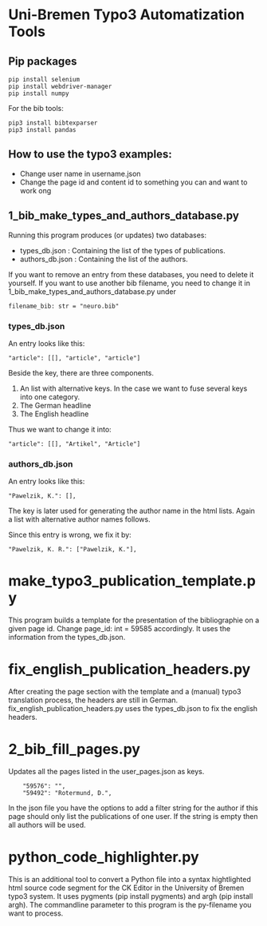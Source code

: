 # Uni-Bremen Typo3 Automatization Tools
## Pip packages

```
pip install selenium
pip install webdriver-manager
pip install numpy
```

For the bib tools:

```
pip3 install bibtexparser
pip3 install pandas
```

## How to use the typo3 examples:
* Change user name in username.json
* Change the page id and content id to something you can and want to work ong


## 1_bib_make_types_and_authors_database.py

Running this program produces (or updates) two databases:
* types_db.json : Containing the list of the types of publications. 
* authors_db.json : Containing the list of the authors.

If you want to remove an entry from these databases, you need to delete it yourself. 
If you want to use another bib filename, you need to change it in 1_bib_make_types_and_authors_database.py under 
```
filename_bib: str = "neuro.bib"
```

### types_db.json 

An entry looks like this:
```
"article": [[], "article", "article"]
```
Beside the key, there are three components. 
1. An list with alternative keys. In the case we want to fuse several keys into one category. 
2. The German headline
3. The English headline

Thus we want to change it into:
```
"article": [[], "Artikel", "Article"]
```
### authors_db.json 

An entry looks like this:
```
"Pawelzik, K.": [],
```
The key is later used for generating the author name in the html lists. Again a list with alternative author names follows.

Since this entry is wrong, we fix it by:
```
"Pawelzik, K. R.": ["Pawelzik, K."],
```
# make_typo3_publication_template.py

This program builds a template for the presentation of the bibliographie on a given page id. Change page_id: int = 59585 accordingly.
It uses the information from the types_db.json.

# fix_english_publication_headers.py

After creating the page section with the template and a (manual) typo3 translation process, the headers are still in German. fix_english_publication_headers.py uses the types_db.json to fix the english headers.

# 2_bib_fill_pages.py

Updates all the pages listed in the user_pages.json as keys. 
```
    "59576": "",
    "59492": "Rotermund, D.",
```
In the json file you have the options to add a filter string for the author if this page should only list the publications of one user. If the string is empty then all authors will be used. 

# python_code_highlighter.py

This is an additional tool to convert a Python file into a syntax hightlighted html source code segment for the CK Editor in the University of Bremen typo3 system. It uses pygments (pip install pygments) and argh (pip install argh). The commandline parameter to this program is the py-filename you want to process.  

